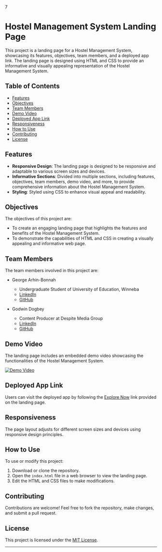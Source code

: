 7

# Hostel Management System Landing Page

This project is a landing page for a Hostel Management System, showcasing its features, objectives, team members, and a deployed app link. The landing page is designed using HTML and CSS to provide an informative and visually appealing representation of the Hostel Management System.

## Table of Contents

- [Features](#features)
- [Objectives](#objectives)
- [Team Members](#team-members)
- [Demo Video](#demo-video)
- [Deployed App Link](#deployed-app-link)
- [Responsiveness](#responsiveness)
- [How to Use](#how-to-use)
- [Contributing](#contributing)
- [License](#license)

## Features

- **Responsive Design**: The landing page is designed to be responsive and adaptable to various screen sizes and devices.
- **Informative Sections**: Divided into multiple sections, including features, objectives, team members, demo video, and more, to provide comprehensive information about the Hostel Management System.
- **Styling**: Styled using CSS to enhance visual appeal and readability.

## Objectives

The objectives of this project are:

- To create an engaging landing page that highlights the features and benefits of the Hostel Management System.
- To demonstrate the capabilities of HTML and CSS in creating a visually appealing and informative web page.

## Team Members

The team members involved in this project are:

- George Arhin-Bonnah
  - Undergraduate Student of University of Education, Winneba
  - [LinkedIn](https://www.linkedin.com/in/george-arhin-bonnah-5330b925a)
  - [GitHub](https://github.com/akwesi-bonah)
  
- Godwin Dogbey
  - Content Producer at Despite Media Group
  - [LinkedIn](https://www.linkedin.com/in/godwin-dogbey-52462b122)
  - [GitHub](https://github.com/GodwinDogbey)

## Demo Video

The landing page includes an embedded demo video showcasing the functionalities of the Hostel Management System.

[![Demo Video](https://img.youtube.com/vi/P1tEHC3m5E0/0.jpg)](https://www.youtube.com/watch?v=P1tEHC3m5E0)

## Deployed App Link

Users can visit the deployed app by following the [Explore Now](https://www.aflahgh.tech) link provided on the landing page.

## Responsiveness

The page layout adjusts for different screen sizes and devices using responsive design principles.

## How to Use

To use or modify this project:

1. Download or clone the repository.
2. Open the `index.html` file in a web browser to view the landing page.
3. Edit the HTML and CSS files to make modifications.

## Contributing

Contributions are welcome! Feel free to fork the repository, make changes, and submit a pull request.

## License

This project is licensed under the [MIT License](LICENSE).

---